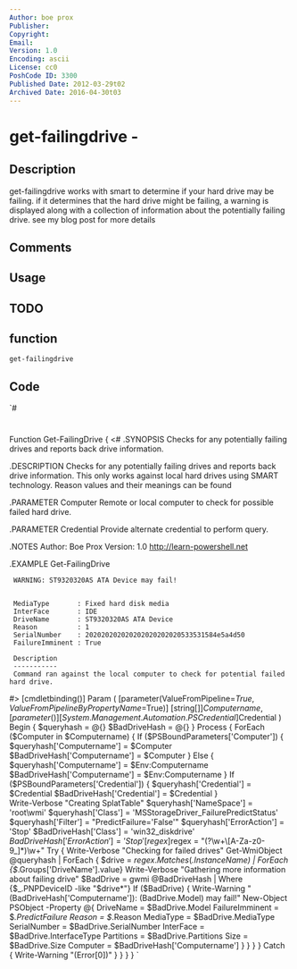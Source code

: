 ```yaml
---
Author: boe prox
Publisher: 
Copyright: 
Email: 
Version: 1.0
Encoding: ascii
License: cc0
PoshCode ID: 3300
Published Date: 2012-03-29t02
Archived Date: 2016-04-30t03
---
```


# get-failingdrive - 

## Description

get-failingdrive works with smart to determine if your hard drive may be failing. if it determines that the hard drive might be failing, a warning is displayed along with a collection of information about the potentially failing drive. see my blog post for more details

## Comments



## Usage



## TODO



## function

`get-failingdrive`

## Code

`#
 #
 Function Get-FailingDrive {
 <#
 .SYNOPSIS
     Checks for any potentially failing drives and reports back drive information.
     
 .DESCRIPTION
     Checks for any potentially failing drives and reports back drive information. This only works
     against local hard drives using SMART technology. Reason values and their meanings can be found
     
 .PARAMETER Computer
     Remote or local computer to check for possible failed hard drive.
     
 .PARAMETER Credential
     Provide alternate credential to perform query.
 
 .NOTES
     Author: Boe Prox
     Version: 1.0
     http://learn-powershell.net
 
 .EXAMPLE
     Get-FailingDrive
     
     WARNING: ST9320320AS ATA Device may fail!
 
 
     MediaType       : Fixed hard disk media
     InterFace       : IDE
     DriveName       : ST9320320AS ATA Device
     Reason          : 1
     SerialNumber    : 202020202020202020202020533531584e5a4d50
     FailureImminent : True
     
     Description
     -----------
     Command ran against the local computer to check for potential failed hard drive.
 #>
     [cmdletbinding()]
     Param (
         [parameter(ValueFromPipeline=$True,ValueFromPipelineByPropertyName=$True)]
         [string[]]$Computername,
         [parameter()]
         [System.Management.Automation.PSCredential]$Credential
     )
     Begin {
         $queryhash = @{}
         $BadDriveHash = @{}
     }
     Process {
         ForEach ($Computer in $Computername) {
             If ($PSBoundParameters['Computer']) {
                 $queryhash['Computername'] = $Computer
                 $BadDriveHash['Computername'] = $Computer
             } Else {
                 $queryhash['Computername'] = $Env:Computername
                 $BadDriveHash['Computername'] = $Env:Computername            
             }
             If ($PSBoundParameters['Credential']) {
                 $queryhash['Credential'] = $Credential
                 $BadDriveHash['Credential'] = $Credential
             }            
             Write-Verbose "Creating SplatTable"
             $queryhash['NameSpace'] = 'root\wmi'
             $queryhash['Class'] = 'MSStorageDriver_FailurePredictStatus'
             $queryhash['Filter'] = "PredictFailure='False'"
             $queryhash['ErrorAction'] = 'Stop'
             $BadDriveHash['Class'] = 'win32_diskdrive'
             $BadDriveHash['ErrorAction'] = 'Stop'
             [regex]$regex = "(?<DriveName>\w+\\[A-Za-z0-9_]*)\w+"
             Try {
                 Write-Verbose "Checking for failed drives"
                 Get-WmiObject @queryhash | ForEach {
                     $drive = $regex.Matches($_.InstanceName) | ForEach {$_.Groups['DriveName'].value}
                     Write-Verbose "Gathering more information about failing drive"
                     $BadDrive = gwmi @BadDriveHash | Where {$_.PNPDeviceID -like "$drive*"}
                     If ($BadDrive) {
                         Write-Warning "$($BadDriveHash['Computername']): $($BadDrive.Model) may fail!"
                         New-Object PSObject -Property @{
                             DriveName = $BadDrive.Model
                             FailureImminent  = $_.PredictFailure
                             Reason = $_.Reason
                             MediaType = $BadDrive.MediaType
                             SerialNumber = $BadDrive.SerialNumber
                             InterFace = $BadDrive.InterfaceType
                             Partitions = $BadDrive.Partitions
                             Size = $BadDrive.Size
                             Computer = $BadDriveHash['Computername']
                         }
                     }
                 }
             } Catch {
                 Write-Warning "$($Error[0])"
             }
         }
     }
 }
`

